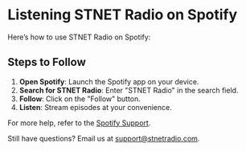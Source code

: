# Listening STNET Radio on Spotify

Here’s how to use STNET Radio on Spotify:

## Steps to Follow

1. **Open Spotify**: Launch the Spotify app on your device.
2. **Search for STNET Radio**: Enter "STNET Radio" in the search field.
3. **Follow**: Click on the "Follow" button.
4. **Listen**: Stream episodes at your convenience.

For more help, refer to the [Spotify Support](https://support.spotify.com/).

Still have questions? Email us at [support@stnetradio.com](mailto:support@stnetradio.com).
